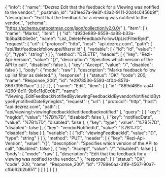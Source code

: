 {
  "info": {
    "name": "Dezrez Edit that the feedback for a Viewing was notified to the vendor.",
    "_postman_id": "a31ee37a-9e3f-43a2-9111-20d4c0456b9f",
    "description": "Edit that the feedback for a viewing was notified to the vendor..",
    "schema": "https://schema.getpostman.com/json/collection/v2.0.0/"
  },
  "item": [
    {
      "name": "Marks",
      "item": [
        {
          "id": "d933e899-9559-4a88-b33a-1b5ba8b06e0e",
          "name": "List_DeleteFeedbackFollowUpListFilterByid",
          "request": {
            "url": {
              "protocol": "http",
              "host": "api.dezrez.com",
              "path": [
                "api/list/feedbackfollowups/filters/:id"
              ],
              "variable": [
                {
                  "id": "id",
                  "value": "{}",
                  "type": "string"
                }
              ]
            },
            "method": "DELETE",
            "header": [
              {
                "key": "Rezi-Api-Version",
                "value": "{}",
                "description": "Specifies which version of the API to call",
                "disabled": false
              },
              {
                "key": "Accept",
                "value": "*/*",
                "disabled": false
              }
            ],
            "body": {
              "mode": "raw"
            },
            "description": "Marks feedback follow up list filter as deleted."
          },
          "response": [
            {
              "status": "OK",
              "code": 200,
              "name": "Response_200",
              "id": "e2978536-5593-4f04-857d-8667395f1acc"
            }
          ]
        }
      ]
    },
    {
      "name": "Edit",
      "item": [
        {
          "id": "889d466c-aa4f-4260-8c11-9b6c11d0c0b7",
          "name": "Viewing_EditFeedbackNotifiedByviewingFeedbackIdByvendorNotifiedIdBytypeBynotifiedDateBynegIds",
          "request": {
            "url": {
              "protocol": "http",
              "host": "api.dezrez.com",
              "path": [
                "api/viewing/:viewingFeedbackId/editfeedbacknotified"
              ],
              "query": [
                {
                  "key": "negIds",
                  "value": "%7B%7D",
                  "disabled": false
                },
                {
                  "key": "notifiedDate",
                  "value": "%7B%7D",
                  "disabled": false
                },
                {
                  "key": "type",
                  "value": "%7B%7D",
                  "disabled": false
                },
                {
                  "key": "vendorNotifiedId",
                  "value": "%7B%7D",
                  "disabled": false
                }
              ],
              "variable": [
                {
                  "id": "viewingFeedbackId",
                  "value": "{}",
                  "type": "string"
                }
              ]
            },
            "method": "PUT",
            "header": [
              {
                "key": "Rezi-Api-Version",
                "value": "{}",
                "description": "Specifies which version of the API to call",
                "disabled": false
              },
              {
                "key": "Accept",
                "value": "*/*",
                "disabled": false
              }
            ],
            "body": {
              "mode": "raw"
            },
            "description": "Edit that the feedback for a viewing was notified to the vendor.."
          },
          "response": [
            {
              "status": "OK",
              "code": 200,
              "name": "Response_200",
              "id": "7789e0aa-31f9-4567-90a7-cfbb62b2b851"
            }
          ]
        }
      ]
    }
  ]
}